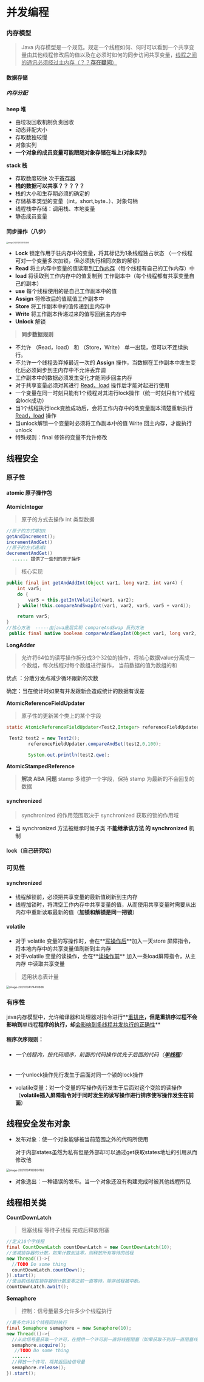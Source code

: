 # 并发编程

### 内存模型

> Java 内存模型是一个规范。规定一个线程如何、何时可以看到一个共享变量由其他线程修改后的值以及在必须时如何的同步访问共享变量，<u>线程之间的通讯必须经过主内存（？？**存在疑问**）</u>

#### 数据存储

##### 内存分配

**heep 堆**

- 由垃圾回收机制负责回收
- 动态非配大小
- 存取数独较慢
- 对象实列
- **一个对象的成员变量可能跟随对象存储在堆上(对象实列)**

**stack 栈**

- 存取数度较快 次于<u>寄存器</u>
- **栈的数据可以共享？？？？？**
- 栈的大小和生存期必须的确定的
- 存储基本类型的变量（int，short,byte..）、对象句柄
- 线程栈中存储：调用栈、本地变量
- 静态成员变量

#### 同步操作（八步）

<img src="/Users/luohengyi/Library/Application Support/typora-user-images/image-20201215150703580.png" alt="image-20201215150703580" style="zoom:30%;" />

- **Lock** 锁定作用于驻内存中的变量，将其标记为1条线程独占状态 （一个线程可对一个变量多次加锁，但必须执行相同次数的解锁）
- **Read** 将主内存中变量的值读取到<u>工作内存</u>（每个线程有自己的工作内存）中
- **load**   将读取到工作内存中的值复制到 工作副本中（每个线程都有共享变量自己的副本）
- **use** 每个线程使用的是自己工作副本中的值
- **Assign** 将修改后的值赋值工作副本中
- **Store** 将工作副本中的值传递到主内存中
- **Write** 将工作副本传递过来的值写回到主内存中
- **Unlock** 解锁

> **同步数据规则**

- 不允许 （Read，load） 和 （Store，Write） 单一出现，但可以不连续执行。
- 不允许一个线程丢弃掉最近一次的 **Assign** 操作，当数据在工作副本中发生变化后必须同步到主内存中不允许丢弃调
- 工作副本中的数据必须发生变化才能同步回主内存
- 对于共享变量必须对其进行  <u>Read，load</u> 操作后才能对起进行使用
- 一个变量在同一时刻只能有1个线程对其进行lock操作（统一时刻只有1个线程会lock成功）
- 当1个线程执行lock变脸成功后，会将工作内存中的改变量副本清楚重新执行   <u>Read，load</u> 操作
- 当unlock解锁一个变量时必须将工作副本中的值 Write 回主内存，才能执行unlock
- 特殊规则：final 修饰的变量不允许修改

## 线程安全

### 原子性

#### atomic 原子操作包

**AtomicInteger**

> 原子的方式去操作 int 类型数据

```java
//原子的方式增加1
getAndIncrement();
incrementAndGet()
//原子的方式递减1
decrementAndGet()
  ...... 提供了一些列的原子操作
```

> 核心实现

```java
public final int getAndAddInt(Object var1, long var2, int var4) {
    int var5;
    do {
        var5 = this.getIntVolatile(var1, var2);
    } while(!this.compareAndSwapInt(var1, var2, var5, var5 + var4));

    return var5;
}
//核心方法  -----由java底层实现 compareAndSwap 系列方法
 public final native boolean compareAndSwapInt(Object var1, long var2, int var4, int var5);
```

**LongAdder**

> 允许将64位的读写操作拆分成3个32位的操作，将核心数据value分离成一个数组，每次线程对每个数组进行操作， 当前数据的值为数组的和

优点 ：分散分发点减少循环跟新的次数

确定：当在统计时如果有并发跟新会造成统计的数据有误差

**AtomicReferenceFieldUpdater**

> 原子性的更新某个类上的某个字段

```java
static AtomicReferenceFieldUpdater<Test2,Integer> referenceFieldUpdater = AtomicReferenceFieldUpdater.newUpdater(Test2.class,Integer.class, "qwe");

 Test2 test2 = new Test2();
        referenceFieldUpdater.compareAndSet(test2,0,100);

        System.out.println(test2.qwe);

```

**AtomicStampedReference**

> **解决 ABA 问题**  stamp 多维护一个字段，保持  stamp  为最新的不会回复的数据

#### synchronized

> synchronized 的作用范围取决于 synchronized 获取的锁的作用域

- 当 synchronized 方法被继承时候子类 不**能继承该方法 的 synchronized** 机制

#### lock（自己研究哈）

### 可见性  

#### synchronized

- 线程解锁前，必须把共享变量的最新值刷新到主内存
- 线程加锁时，将清空工作内存中共享变量的值，从而使用共享变量时需要从出内存中重新读取最新的值（**加锁和解锁是同一把锁**）

#### volatile

- 对于 volatile 变量的写操作时，会在**<u>写操作后</u>**加入一天store 屏障指令，将本地内存中的共享变量值刷新到主内存
- 对于volatile 变量的读操作，会在**<u>读操作前</u>** 加入一条load屏障指令，从主内存 中读取共享变量

> 适用状态表计量

<img src="/Users/luohengyi/Library/Application Support/typora-user-images/image-20210104174410886.png" alt="image-20210104174410886" style="zoom:50%;" />

### 有序性

java内存模型中，允许编译器和处理器对指令进行**<u>重排序</u>**，但是重排序过程不会影响到**单线程**程序的执行，却**<u>会影响到多线程并发执行的正确性</u>**

#### 程序次序规则：

- ###### 一个线程内，按代码顺序，前面的代码操作优先于后面的代码（**<u>单线程</u>**）

- 一个unlock操作先行发生于后面对同一个锁的lock操作

-  volatile变量：对一个变量的写操作先行发生于后面对这个变脸的读操作（**volatile插入屏障指令对于同时发生的读写操作进行排序使写操作发生在前面**）

## 线程安全发布对象

- 发布对象：使一个对象能够被当前范围之外的代码所使用

  ​	 对于内部states虽然为私有但是外部却可以通过get获取states地址的引用从而修改他

<img src="/Users/luohengyi/Library/Application Support/typora-user-images/image-20210104180804192.png" alt="image-20210104180804192" style="zoom:50%;" />

- 对象逸出：一种错误的发布。当一个对象还没有构建完成时被其他线程所见



## 线程相关类

**CountDownLatch**

> 阻塞线程 等待子线程 完成后释放阻塞

```java
//定义10个字线程
final CountDownLatch countDownLatch = new CountDownLatch(10);
//递减锁存器的计数，如果计数到达零，则释放所有等待的线程
new Thread(()->{
  //TODO Do some thing 
  countDownLatch.countDown();    
}).start();
//使当前线程在锁存器倒计数至零之前一直等待，除非线程被中断。
countDownLatch.await();

```

**Semaphore**

> 控制：信号量最多允许多少个线程执行

```java
//最多允许10个线程同时执行
final Semaphore semaphore = new Semaphore(10);
new Thread(()->{
  //从此信号量获取一个许可，在提供一个许可前一直将线程阻塞（如果获取不到将一直阻塞线程）
  semaphore.acquire();
   //TODO Do some thing 
  .......
  //释放一个许可，将其返回给信号量
  semaphore.release();
}).start();
```